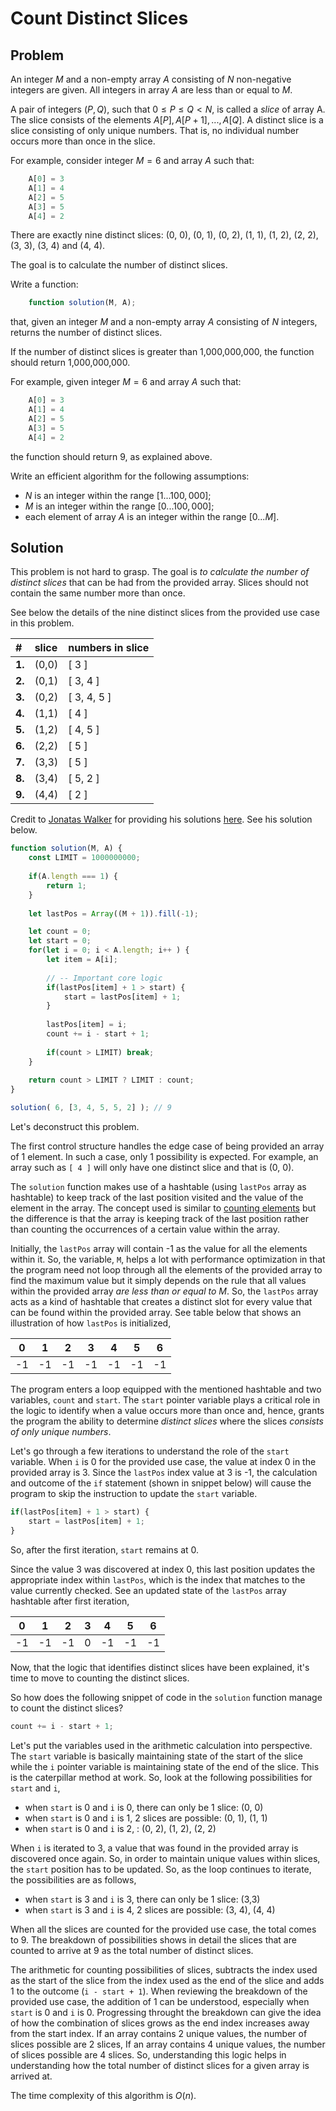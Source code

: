 # Count Distinct Slices

## Problem

An integer $M$ and a non-empty array $A$ consisting of $N$ non-negative integers are given. All integers in array $A$ are less than or equal to $M$.

A pair of integers $(P, Q)$, such that $0 ≤ P ≤ Q < N$, is called a _slice_ of array A. The slice consists of the elements $A[P], A[P + 1], ..., A[Q]$. A distinct slice is a slice consisting of only unique numbers. That is, no individual number occurs more than once in the slice.

For example, consider integer $M = 6$ and array $A$ such that:

```js
    A[0] = 3
    A[1] = 4
    A[2] = 5
    A[3] = 5
    A[4] = 2
```

There are exactly nine distinct slices: (0, 0), (0, 1), (0, 2), (1, 1), (1, 2), (2, 2), (3, 3), (3, 4) and (4, 4).

The goal is to calculate the number of distinct slices.

Write a function:

```js
    function solution(M, A);
```

that, given an integer $M$ and a non-empty array $A$ consisting of $N$ integers, returns the number of distinct slices.

If the number of distinct slices is greater than 1,000,000,000, the function should return 1,000,000,000.

For example, given integer $M = 6$ and array $A$ such that:

```js
    A[0] = 3
    A[1] = 4
    A[2] = 5
    A[3] = 5
    A[4] = 2
```

the function should return 9, as explained above.

Write an efficient algorithm for the following assumptions:

- $N$ is an integer within the range $[1 ... 100,000]$;
- $M$ is an integer within the range $[0 ... 100,000]$;
- each element of array $A$ is an integer within the range $[0 ... M]$.

## Solution

This problem is not hard to grasp. The goal is _to calculate the number of distinct slices_ that can be had from the provided array. Slices should not contain the same number more than once.

See below the details of the nine distinct slices from the provided use case in this problem.

| #     | slice | numbers in slice |
|:------| :-----|:-----------------|
|**1.** | (0,0) | [ 3 ]            |
|**2.** | (0,1) | [ 3, 4 ]         |
|**3.** | (0,2) | [ 3, 4, 5 ]      |
|**4.** | (1,1) | [ 4 ]            |
|**5.** | (1,2) | [ 4, 5 ]         |
|**6.** | (2,2) | [ 5 ]            |
|**7.** | (3,3) | [ 5 ]            |
|**8.** | (3,4) | [ 5, 2 ]         |
|**9.** | (4,4) | [ 2 ]            |

Credit to [Jonatas Walker](https://gist.github.com/jonataswalker) for providing his solutions [here](https://gist.github.com/jonataswalker/08187f5457fac4af1e86cf8c86647e23). See his solution below.

```js
function solution(M, A) {    
    const LIMIT = 1000000000;    
    
    if(A.length === 1) {
        return 1;
    }
    
    let lastPos = Array((M + 1)).fill(-1);

    let count = 0;
    let start = 0;
    for(let i = 0; i < A.length; i++ ) {
        let item = A[i];
        
        // -- Important core logic
        if(lastPos[item] + 1 > start) {
            start = lastPos[item] + 1;
        }
        
        lastPos[item] = i;
        count += i - start + 1;
        
        if(count > LIMIT) break;
    }
    
    return count > LIMIT ? LIMIT : count;
}

solution( 6, [3, 4, 5, 5, 2] ); // 9
```

Let's deconstruct this problem.

The first control structure handles the edge case of being provided an array of 1 element. In such a case, only 1 possibility is expected. For example, an array such as `[ 4 ]` will only have one distinct slice and that is (0, 0).

The `solution` function makes use of a hashtable (using `lastPos` array as hashtable) to keep track of the last position visited and the value of the element in the array. The concept used is similar to [counting elements](../counting/) but the difference is that the array is keeping track of the last position rather than counting the occurrences of a certain value within the array.

Initially, the `lastPos` array will contain -1 as the value for all the elements within it. So, the variable, `M`, helps a lot with performance optimization in that the program need not loop through all the elements of the provided array to find the maximum value but it simply depends on the rule that all values within the provided array _are less than or equal to M_. So, the `lastPos` array acts as a kind of hashtable that creates a distinct slot for every value that can be found within the provided array. See table below that shows an illustration of how `lastPos` is initialized,

| 0 | 1 | 2 | 3 | 4 | 5 | 6 |
|:-:|:-:|:-:|:-:|:-:|:-:|:-:|
|-1 |-1 |-1 |-1 |-1 |-1 |-1 |

The program enters a loop equipped with the mentioned hashtable and two variables, `count` and `start`. The `start` pointer variable plays a critical role in the logic to identify when a value occurs more than once and, hence, grants the program the ability to determine _distinct slices_ where the slices _consists of only unique numbers_.

Let's go through a few iterations to understand the role of the `start` variable. When `i` is 0 for the provided use case, the value at index 0 in the provided array is 3. Since the `lastPos` index value at 3 is -1, the calculation and outcome of the `if` statement (shown in snippet below) will cause the program to skip the instruction to update the `start` variable.

```js
if(lastPos[item] + 1 > start) {
    start = lastPos[item] + 1;
}
```

So, after the first iteration, `start` remains at 0.

Since the value 3 was discovered at index 0, this last position updates the appropriate index within `lastPos`, which is the index that matches to the value currently checked. See an updated state of the `lastPos` array hashtable after first iteration,

| 0 | 1 | 2 | 3 | 4 | 5 | 6 |
|:-:|:-:|:-:|:-:|:-:|:-:|:-:|
|-1 |-1 |-1 | 0 |-1 |-1 |-1 |

Now, that the logic that identifies distinct slices have been explained, it's time to move to counting the distinct slices.

So how does the following snippet of code in the `solution` function manage to count the distinct slices?

```js
count += i - start + 1;
```

Let's put the variables used in the arithmetic calculation into perspective. The `start` variable is basically maintaining state of the start of the slice while the `i` pointer variable is maintaining state of the end of the slice. This is the caterpillar method at work. So, look at the following possibilities for `start` and `i`,

 - when `start` is 0 and `i` is 0, there can only be 1 slice: (0, 0)
 - when `start` is 0 and `i` is 1, 2 slices are possible: (0, 1), (1, 1)
 - when `start` is 0 and `i` is 2, : (0, 2), (1, 2), (2, 2)

When `i` is iterated to 3, a value that was found in the provided array is discovered once again. So, in order to maintain unique values within slices, the `start` position has to be updated. So, as the loop continues to iterate, the possibilities are as follows,

 - when `start` is 3 and `i` is 3, there can only be 1 slice: (3,3)
 - when `start` is 3 and `i` is 4, 2 slices are possible: (3, 4), (4, 4)

When all the slices are counted for the provided use case, the total comes to 9. The breakdown of possibilities shows in detail the slices that are counted to arrive at 9 as the total number of distinct slices.

The arithmetic for counting possibilities of slices, subtracts the index used as the start of the slice from the index used as the end of the slice and adds 1 to the outcome (`i - start + 1`). When reviewing the breakdown of the provided use case, the addition of 1 can be understood, especially when `start` is 0 and `i` is 0. Progressing throught the breakdown can give the idea of how the combination of slices grows as the end index increases away from the start index. If an array contains 2 unique values, the number of slices possible are 2 slices, If an array contains 4 unique values, the number of slices possible are 4 slices. So, understanding this logic helps in understanding how the total number of distinct slices for a given array is arrived at.

The time complexity of this algorithm is $O(n)$.